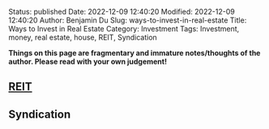 Status: published
Date: 2022-12-09 12:40:20
Modified: 2022-12-09 12:40:20
Author: Benjamin Du
Slug: ways-to-invest-in-real-estate
Title: Ways to Invest in Real Estate
Category: Investment
Tags: Investment, money, real estate, house, REIT, Syndication

**Things on this page are fragmentary and immature notes/thoughts of the author. Please read with your own judgement!**

## [REIT](https://en.wikipedia.org/wiki/Real_estate_investment_trust)

## Syndication
